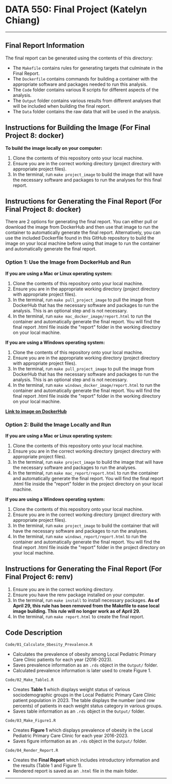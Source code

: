 # DATA 550: Final Project (Katelyn Chiang)

------------------------------------------------------------------------

## Final Report Information

The final report can be generated using the contents of this directory:

  - The `Makefile` contains rules for generating targets that culminate in the Final Report. 
  - The `Dockerfile` contains commands for building a container with the appropriate software and packages needed to run this analysis. 
  - The `Code` folder contains various R scripts for different aspects of the analysis. 
  - The `Output` folder contains various results from different analyses that will be included when building the final report. 
  - The `Data` folder contains the raw data that will be used in the analysis. 
  
## Instructions for Building the Image (For Final Project 8: docker)

  **To build the image locally on your computer:**
  
  1. Clone the contents of this repository onto your local machine.
  2. Ensure you are in the correct working directory (project directory with appropriate project files).
  3. In the terminal, run `make project_image` to build the image that will have the necessary software and packages to run the analyses for this final report.
  
## Instructions for Generating the Final Report (For Final Project 8: docker)

There are 2 options for generating the final report. You can either pull or download the image from DockerHub and then use that image to run the container to automatically generate the final report. Alternatively, you can use the included Dockerfile found in this GitHub repository to build the image on your local machine before using that image to run the container and automatically generate the final report. 

### Option 1: Use the Image from DockerHub and Run 

  **If you are using a Mac or Linux operating system:**

  1. Clone the contents of this repository onto your local machine.
  2. Ensure you are in the appropriate working directory (project directory with appropriate project files).
  3. In the terminal, run `make pull_project_image` to pull the image from DockerHub that has the necessary software and packages to run the analysis. This is an optional step and is not necessary. 
  4. In the terminal, run `make mac_docker_image/report.html` to run the container and automatically generate the final report. You will find the final report .html file inside the "report" folder in the working directory on your local machine.
  
  **If you are using a Windows operating system:**

  1. Clone the contents of this repository onto your local machine.
  2. Ensure you are in the appropriate working directory (project directory with appropriate project files).
  3. In the terminal, run `make pull_project_image` to pull the image from DockerHub that has the necessary software and packages to run the analysis. This is an optional step and is not necessary. 
  4. In the terminal, run `make windows_docker_image/report.html` to run the container and automatically generate the final report. You will find the final report .html file inside the "report" folder in the working directory on your local machine.
  
  **[Link to image on DockerHub](https://hub.docker.com/r/katelynchiang/project_image)**

### Option 2: Build the Image Locally and Run 
  
  **If you are using a Mac or Linux operating system:**
  
  1. Clone the contents of this repository onto your local machine.
  2. Ensure you are in the correct working directory (project directory with appropriate project files).
  3. In the terminal, run `make project_image` to build the image that will have the necessary software and packages to run the analyses.
  4. In the terminal, run `make mac_report/report.html` to run the container and automatically generate the final report. You will find the final report .html file inside the "report" folder in the project directory on your local machine. 

  **If you are using a Windows operating system:**
  
  1. Clone the contents of this repository onto your local machine. 
  2. Ensure you are in the correct working directory (project directory with appropriate project files).
  3. In the terminal, run `make project_image` to build the container that will have the necessary software and packages to run the analyses.
  4. In the terminal, run `make windows_report/report.html` to run the container and automatically generate the final report. You will find the final report .html file inside the "report" folder in the project directory on your local machine. 
  
## Instructions for Generating the Final Report (For Final Project 6: renv)

  1. Ensure you are in the correct working directory.
  2. Ensure you have the renv package installed on your computer. 
  3. In the terminal, run `make install` to install necessary packages. **As of April 29, this rule has been removed from the Makefile to ease local image building. This rule will no longer work as of April 29.**
  4. In the terminal, run `make report.html` to create the final report. 

## Code Description 

`Code/01_Calculate_Obesity_Prevalence.R`

  - Calculates the prevalence of obesity among Local Pediatric Primary Care Clinic patients for each year (2016-2023).
  - Saves prevalence information as an `.rds` object in the `Output/` folder.
  - Calculated prevalence information is later used to create Figure 1.

`Code/02_Make_Table1.R`

  - Creates **Table 1** which displays weight status of various sociodemographic groups in the Local Pediatric Primary Care Clinic patient population in 2023. The table displays the number (and row percents) of patients in each weight status category in various groups.
  - Saves table information as an `.rds` object in the `Output/` folder.
  
`Code/03_Make_Figure1.R`

  - Creates **Figure 1** which displays prevalence of obesity in the Local Pediatric Primary Care Clinic for each year 2016-2023. 
  - Saves figure information as an `.rds` object in the `Output/` folder.

`Code/04_Render_Report.R`

  - Creates the **Final Report** which includes introductory information and the results (Table 1 and Figure 1). 
  - Rendered report is saved as an `.html` file in the main folder. 

------------------------------------------------------------------------